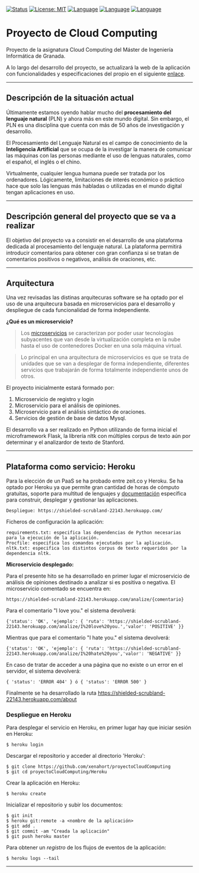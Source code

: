 
[![Status](https://img.shields.io/badge/Status-Documenting-yellow.svg)](https://github.com/xenahort/proyectoCloudComputing/blob/master/README.md)
[![License: MIT](https://img.shields.io/badge/License-MIT-red.svg)](https://github.com/xenahort/proyectoCloudComputing/blob/master/LICENSE)
[![Language](https://img.shields.io/badge/language-Python-blue.svg)](https://www.python.org/)
[![Language](https://img.shields.io/badge/language-Flask-green.svg)](http://flask.pocoo.org/)
[![Language](https://img.shields.io/badge/language-MySQL-orange.svg)](https://www.mysql.com/)


# Proyecto de Cloud Computing

Proyecto de la asignatura Cloud Computing del Máster de Ingeniería Informática de Granada.

A lo largo del desarrollo del proyecto, se actualizará la web de la aplicación con funcionalidades y especificaciones del propio en el siguiente [enlace](https://xenahort.github.io/).

***

## Descripción de la situación actual

Últimamente estamos oyendo hablar mucho del **procesamiento del lenguaje natural** (PLN) y ahora más en este mundo digital. Sin embargo, el PLN es una disciplina que cuenta con más de 50 años de investigación y desarrollo.

El Procesamiento del Lenguaje Natural es el campo de conocimiento de la **Inteligencia Artificial** que se ocupa de la investigar la manera de comunicar las máquinas con las personas mediante el uso de lenguas naturales, como el español, el inglés o el chino.

Virtualmente, cualquier lengua humana puede ser tratada por los ordenadores. Lógicamente, limitaciones de interés económico o práctico hace que solo las lenguas más habladas o utilizadas en el mundo digital tengan aplicaciones en uso.

***

## Descripción general del proyecto que se va a realizar

El objetivo del proyecto va a consistir en el desarrollo de una plataforma dedicada al procesamiento del lenguaje natural. La plataforma permitirá introducir comentarios para obtener con gran confianza si se tratan de comentarios positivos o negativos, análisis de oraciones, etc.

***

## Arquitectura

Una vez revisadas las distinas arquitecuras software se ha optado por el uso de una arquitecura basada en microservicios para el desarrollo y despliegue de cada funcionalidad de forma independiente. 

**¿Qué es un microservicio?**

> Los [microservicios](https://microservices.io/) se caracterizan por poder usar tecnologías subyacentes que van desde la virtualización completa en la nube hasta el uso de contenedores Docker en una sola máquina virtual.

> Lo principal en una arquitectura de microservicios es que se trata de unidades que se van a desplegar de forma independiente, diferentes servicios que trabajarán de forma totalmente independiente unos de otros.

El proyecto inicialmente estará formado por:
1. Microservicio de registro y login
2. Microservicio para el análisis de opiniones.
3. Microservicio para el análisis sintáctico de oraciones.
4. Servicios de gestión de base de datos Mysql.

El desarrollo va a ser realizado en Python utilizando de forma inicial el microframework Flask, la librería nltk con múltiples corpus de texto aún por determinar y el analizardor de texto de Stanford.
 
***

## Plataforma como servicio: Heroku

Para la elección de un PaaS se ha probado entre zeit.co y Heroku. Se ha optado por Heroku ya que permite gran cantidad de horas de cómputo gratuitas, soporte para multitud de lenguajes y [documentación](https://devcenter.heroku.com/) específica para construir, desplegar y gestionar las aplicaciones.

	Despliegue: https://shielded-scrubland-22143.herokuapp.com/
	
Ficheros de configuración la aplicación:

	requirements.txt: especifica las dependencias de Python necesarias para la ejecución de la aplicación.
	Procfile: especifica los comandos ejecutados por la aplicación.
	nltk.txt: especifica los distintos corpus de texto requeridos por la dependencia nltk.
	
**Microservicio desplegado:**

Para el presente hito se ha desarrollado en primer lugar el microservicio de análisis de opiniones destinado a analizar si es positiva o negativa. El microservicio comentado se encuentra en:

	https://shielded-scrubland-22143.herokuapp.com/analize/{comentario}
	
Para el comentario "I love you." el sistema devolverá:

	{'status': 'OK', 'ejemplo': { 'ruta': 'https://shielded-scrubland-22143.herokuapp.com/analize/I%20love%20you.','valor': 'POSITIVE' }}
	
Mientras que para el comentario "I hate you." el sistema devolverá:

	{'status': 'OK', 'ejemplo': { 'ruta': 'https://shielded-scrubland-22143.herokuapp.com/analize/I%20hate%20you','valor': 'NEGATIVE' }}
	
En caso de tratar de acceder a una página que no existe o un error en el servidor, el sistema devolverá:

	{ 'status': 'ERROR 404' } ó { 'status': 'ERROR 500' }
	
Finalmente se ha desarrollado la ruta https://shielded-scrubland-22143.herokuapp.com/about

### Despliegue en Heroku

Para desplegar el servicio en Heroku, en primer lugar hay que iniciar sesión en Heroku:

	$ heroku login
	
Descargar el repositorio y acceder al directorio 'Heroku':

	$ git clone https://github.com/xenahort/proyectoCloudComputing
	$ git cd proyectoCloudComputing/Heroku
	
Crear la aplicación en Heroku:

	$ heroku create
	
Inicializar el repositorio y subir los documentos:

	$ git init
	$ heroku git:remote -a <nombre de la aplicación>
	$ git add .
	$ git commit -am "Creada la aplicación"
	$ git push heroku master
	
Para obtener un *registro* de los flujos de eventos de la aplicación:

	$ heroku logs --tail

***